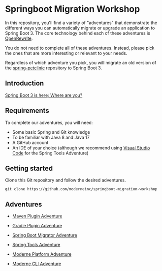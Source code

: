 # Springboot Migration Workshop

In this repository, you'll find a variety of "adventures" that demonstrate the
different ways you can automatically migrate or upgrade an application to Spring
Boot 3. The core technology behind each of these adventures is
[OpenRewrite](https://github.com/openrewrite/rewrite).

You do not need to complete all of these adventures. Instead, please pick the
ones that are more interesting or relevant to your needs.

Regardless of which adventure you pick, you will migrate an old version of the
[spring-petclinic](https://github.com/spring-projects/spring-petclinic/)
repository to Spring Boot 3.

## Introduction

[Spring Boot 3 is here; Where are you?](https://docs.google.com/presentation/d/1onKVe3tsCm9wPWMQ0i4fLDfM8vpQHyXH/edit?usp=sharing&ouid=106870370074198362402&rtpof=true&sd=true)

## Requirements

To complete our adventures, you will need:

* Some basic Spring and Git knowledge
* To be familiar with Java 8 and Java 17
* A GitHub account
* An IDE of your choice (although we recommend using [Visual Studio Code](https://code.visualstudio.com/) for the Spring Tools Adventure)

## Getting started

Clone this Git repository and follow the desired adventures.

```shell
git clone https://github.com/moderneinc/springboot-migration-workshop
```

## Adventures

* [Maven Plugin Adventure](https://github.com/moderneinc/springboot-migration-workshop/tree/main/maven-plugin-adventure)

* [Gradle Plugin Adventure](https://github.com/moderneinc/springboot-migration-workshop/tree/main/gradle-plugin-adventure)

* [Spring Boot Migrator Adventure](https://github.com/moderneinc/springboot-migration-workshop/tree/main/spring-boot-migrator-adventure)
 
* [Spring Tools Adventure](https://github.com/moderneinc/springboot-migration-workshop/tree/main/spring-tools-adventure)

* [Moderne Platform Adventure](https://github.com/moderneinc/springboot-migration-workshop/tree/main/moderne-platform-adventure)

* [Moderne CLI Adventure](https://github.com/moderneinc/springboot-migration-workshop/tree/main/moderne-cli-adventure)
